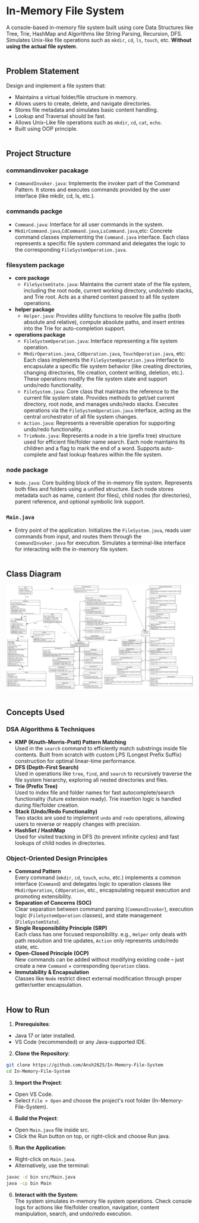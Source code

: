 # In-Memory File System <br>
A console-based in-memory file system built using core Data Structures like Tree, Trie, HashMap and Algorithms like String Parsing, Recursion, DFS. <br>
Simulates Unix-like file operations such as `mkdir`, `cd`, `ls`, `touch`, etc. **Without using the actual file system**.<br><br>

## Problem Statement <br>
Design and implement a file system that: <br>
- Maintains a virtual folder/file structure in memory. <br>
- Allows users to create, delete, and navigate directories. <br>
- Stores file metadata and simulates basic content handling. <br>
- Lookup and Traversal should be fast. <br>
- Allows Unix-Like file operations such as `mkdir`, `cd`, `cat`, `echo`. <br>
- Built using OOP principle. <br><br>

## Project Structure <br>

### commandinvoker pacakage <br>
- `CommandInvoker.java`: Implements the invoker part of the Command Pattern. It stores and executes commands provided by the user interface (like mkdir, cd, ls, etc.). <br>

### commands packge <br>
- `Command.java`:  Interface for all user commands in the system. <br>
- `MkdirCommand.java`,`CdCommand.java`,`LsCommand.java`,etc: Concrete command classes implementing the `Command.java` interface. Each class represents a specific file system command and delegates the logic to the corresponding `FileSystemOperation.java`.<br>

### filesystem package <br>
- **core package** <br>
    - `FileSystemState.java`: Maintains the current state of the file system, including the root node, current working directory, undo/redo stacks, and Trie root. Acts as a shared context passed to all file system operations. <br>
- **helper package** <br>
    - `Helper.java`: Provides utility functions to resolve file paths (both absolute and relative), compute absolute paths, and insert entries into the Trie for auto-completion support. <br>
- **operations package** <br>
    - `FileSystemOperation.java`: Interface representing a file system operation. <br>
    - `MkdirOperation.java`, `CdOperation.java`, `TouchOperation.java`, etc: Each class implements the `FileSystemOperation.java` interface to encapsulate a specific file system behavior (like creating directories, changing directories, file creation, content writing, deletion, etc.). These operations modify the file system state and support undo/redo functionality. <br>
    - `FileSystem.java`: Core class that maintains the reference to the current file system state. Provides methods to get/set current directory, root node, and manages undo/redo stacks. Executes operations via the `FileSystemOperation.java` interface, acting as the central orchestrator of all file system changes. <br>
    - `Action.java`: Represents a reversible operation for supporting undo/redo functionality.
    - `TrieNode.java`: Represents a node in a trie (prefix tree) structure used for efficient file/folder name search. Each node maintains its children and a flag to mark the end of a word. Supports auto-complete and fast lookup features within the file system. <br>

### node package <br>
- `Node.java`: Core building block of the in-memory file system. Represents both files and folders using a unified structure. Each node stores metadata such as name, content (for files), child nodes (for directories), parent reference, and optional symbolic link support. <br>

### `Main.java` <br>
- Entry point of the application. Initializes the `FileSystem.java`, reads user commands from input, and routes them through the `CommandInvoker.java` for execution. Simulates a terminal-like interface for interacting with the in-memory file system. <br><br>

## Class Diagram <br>
![Class Diagram](In-Memory-File-System/diagrams/Class_Diagram.png) <br><br>

## Concepts Used <br>

### DSA Algorithms & Techniques <br>
- **KMP (Knuth-Morris-Pratt) Pattern Matching** <br>
    Used in the `search` command to efficiently match substrings inside file contents. Built from scratch with custom LPS (Longest Prefix Suffix) construction for optimal linear-time performance. <br>
- **DFS (Depth-First Search)** <br>
    Used in operations like `tree`, `find`, and `search` to recursively traverse the file system hierarchy, exploring all nested directories and files. <br>
- **Trie (Prefix Tree)** <br>
    Used to index file and folder names for fast autocomplete/search functionality (future extension ready). Trie insertion logic is handled during file/folder creation. <br>
- **Stack (Undo/Redo Functionality)** <br>
    Two stacks are used to implement `undo` and `redo` operations, allowing users to reverse or reapply changes with precision. <br>
- **HashSet / HashMap** <br>
    Used for visited tracking in DFS (to prevent infinite cycles) and fast lookups of child nodes in directories. <br>

### Object-Oriented Design Principles <br>
- **Command Pattern** <br>
    Every command (`mkdir`, `cd`, `touch`, `echo`, etc.) implements a common interface (`Command`) and delegates logic to operation classes like `MkdirOperation`, `CdOperation`, etc., encapsulating request execution and promoting extensibility. <br>
- **Separation of Concerns (SOC)** <br>
    Clear separation between command parsing (`CommandInvoker`), execution logic (`FileSystemOperation` classes), and state management (`FileSystemState`). <br>
- **Single Responsibility Principle (SRP)** <br>
    Each class has one focused responsibility. e.g., `Helper` only deals with path resolution and trie updates, `Action` only represents undo/redo state, etc. <br>
- **Open-Closed Principle (OCP)** <br>
    New commands can be added without modifying existing code – just create a new `Command` + corresponding `Operation` class. <br>
- **Immutability & Encapsulation** <br>
    Classes like `Node` restrict direct external modification through proper getter/setter encapsulation. <br><br>

## How to Run <br>

1. **Prerequisites**: <br>
- Java 17 or later installed. <br>
- VS Code (recommended) or any Java-supported IDE. <br>

2. **Clone the Repository**: <br>
```bash
git clone https://github.com/Ansh2625/In-Memory-File-System 
cd In-Memory-File-System
``` 

3. **Import the Project**: <br>
- Open VS Code. <br>
- Select ```File > Open``` and choose the project's root folder (In-Memory-File-System). <br>

4. **Build the Project**: <br>
- Open ```Main.java``` file inside src. <br>
- Click the Run button on top, or right-click and choose Run java. <br>

5. **Run the Application**: <br>
- Right-click on ```Main.java```. <br>
- Alternatively, use the terminal: <br>
```bash
javac -d bin src/Main.java 
java -cp bin Main
```

6. **Interact with the System**: <br>
The system simulates in-memory file system operations.
Check console logs for actions like file/folder creation, navigation, content manipulation, search, and undo/redo execution. <br><br>